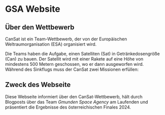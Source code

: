 # GSA Website

## Über den Wettbewerb
CanSat ist ein Team-Wettbewerb, der von der Europäischen Weltraumorganisation (ESA) organisiert wird.

Die Teams haben die Aufgabe, einen Satelliten (Sat) in Getränkedosengröße (Can) zu bauen. Der Satellit wird mit einer Rakete auf eine Höhe von mindestens 500 Metern geschossen, wo er dann ausgeworfen wird. Während des Sinkflugs muss der CanSat zwei Missionen erfüllen:

## Zweck des Webseite
Diese Webseite informiert über den CanSat-Wettbewerb, hält durch Blogposts über das Team *Gmunden Space Agency* am Laufenden und präsentiert die Ergebnisse des österreichischen Finales 2024.
